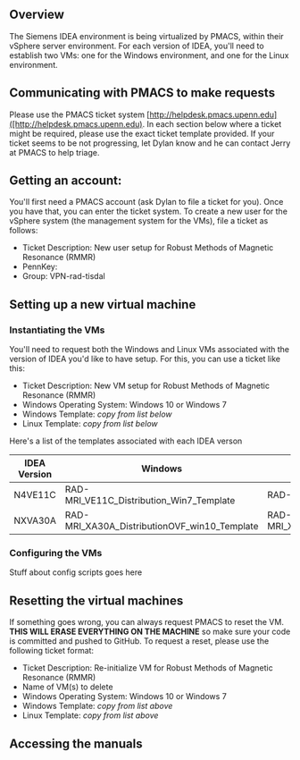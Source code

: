 ## Overview

The Siemens IDEA environment is being virtualized by PMACS, within their vSphere server environment. For each version of IDEA, you'll need to establish two VMs: one for the Windows environment, and one for the Linux environment. 

## Communicating with PMACS to make requests

Please use the PMACS ticket system [http://helpdesk.pmacs.upenn.edu]([http://helpdesk.pmacs.upenn.edu). In each section below where a ticket might be required, please use the exact ticket template provided. If your ticket seems to be not progressing, let Dylan know and he can contact Jerry at PMACS to help triage.

## Getting an account:

You'll first need a PMACS account (ask Dylan to file a ticket for you). Once you have that, you can enter the ticket system. To create a new user for the vSphere system (the management system for the VMs), file a ticket as follows:

* Ticket Description: New user setup for Robust Methods of Magnetic Resonance (RMMR)
* PennKey:
* Group: VPN-rad-tisdal

## Setting up a new virtual machine

### Instantiating the VMs
You'll need to request both the Windows and Linux VMs associated with the version of IDEA you'd like to have setup. For this, you can use a ticket like this:

* Ticket Description: New VM setup for Robust Methods of Magnetic Resonance (RMMR)
* Windows Operating System: Windows 10 or Windows 7
* Windows Template: *copy from list below*
* Linux Template: *copy from list below*

Here's a list of the templates associated with each IDEA verson

|IDEA Version	| Windows					| Linux 					|
| ----		| ----						| ----						|
| N4VE11C	| RAD-MRI_VE11C_Distribution_Win7_Template 	|  RAD-MRI_VE11C_linux_win7_20160120_mars	|
| NXVA30A	| RAD-MRI_XA30A_DistributionOVF_win10_Template 	|  RAD-MRI_XA30A_DistributionOVF_linux_win10_Template	|

### Configuring the VMs

Stuff about config scripts goes here

## Resetting the virtual machines

If something goes wrong, you can always request PMACS to reset the VM. **THIS WILL ERASE EVERYTHING ON THE MACHINE** so make sure your code is committed and pushed to GitHub. To request a reset, please use the following ticket format:


* Ticket Description: Re-initialize VM for Robust Methods of Magnetic Resonance (RMMR)
* Name of VM(s) to delete
* Windows Operating System: Windows 10 or Windows 7
* Windows Template: *copy from list above* 
* Linux Template: *copy from list above*


## Accessing the manuals

